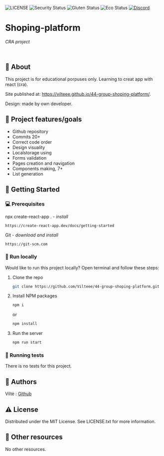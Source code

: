 ![LICENSE](https://img.shields.io/badge/license-MIT-blue.svg?style=flat-square)
![Security Status](https://img.shields.io/security-headers?label=Security&url=https%3A%2F%2Fgithub.com&style=flat-square)
![Gluten Status](https://img.shields.io/badge/Gluten-Free-green.svg)
![Eco Status](https://img.shields.io/badge/ECO-Friendly-green.svg)
[![Discord](https://discord.com/api/guilds/571393319201144843/widget.png)](https://discord.gg/dRwW4rw)

# Shoping-platform

_CRA project_

<br>

## 🌟 About

This project is for educational porpuses only. Learning to creat app with react (cra).

Site published at: https://vilteee.github.io/44-group-shoping-platform/.

Design: made by own developer.

## 🎯 Project features/goals

-   Github repository
-   Commits 20+
-   Correct code order
-   Design visuality
-   Localstorage using
-   Forms validation
-   Pages creation and navigation
-   Components making, 7+
-   List generation


## 🧰 Getting Started

### 💻 Prerequisites

npx create-react-app . - _install_

```
https://create-react-app.dev/docs/getting-started
```

Git - _download and install_

```
https://git-scm.com
```

### 🏃 Run locally

Would like to run this project locally? Open terminal and follow these steps:

1. Clone the repo
    ```sh
    git clone https://github.com/Vilteee/44-group-shoping-platform.git
    ```
2. Install NPM packages
    ```sh
    npm i
    ```
    or
    ```sh
    npm install
    ```
3. Run the server
    ```sh
    npm run start
    ```

### 🧪 Running tests

There is no tests for this project.

## 🎅 Authors

Viltė : [Github](https://github.com/Vilteee)

## ⚠️ License

Distributed under the MIT License. See LICENSE.txt for more information.

## 🔗 Other resources

No other resources.


